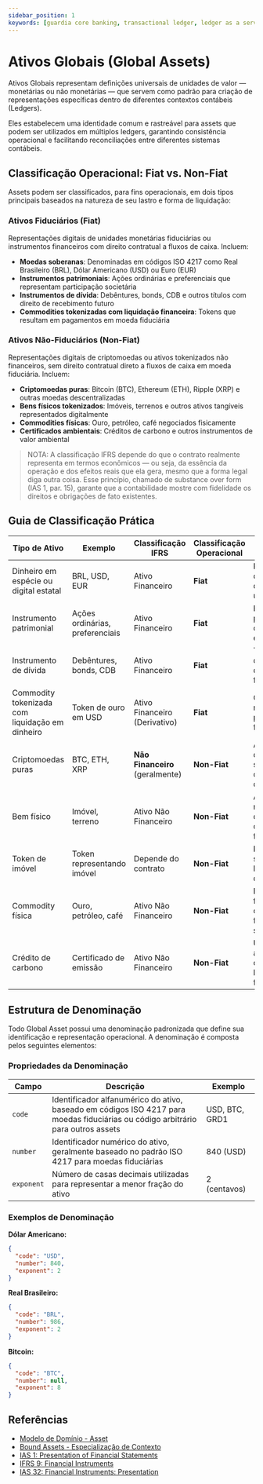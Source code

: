 ```yaml
---
sidebar_position: 1
keywords: [guardia core banking, transactional ledger, ledger as a service, modulo de ledger da guardia, global assets, classificação de ativos, fiat, non-fiat]
---
```


# Ativos Globais (Global Assets)

Ativos Globais representam definições universais de unidades de valor — monetárias ou não monetárias — que servem como padrão para criação de representações específicas dentro de diferentes contextos contábeis (Ledgers).

Eles estabelecem uma identidade comum e rastreável para assets que podem ser utilizados em múltiplos ledgers, garantindo consistência operacional e facilitando reconciliações entre diferentes sistemas contábeis.

## Classificação Operacional: Fiat vs. Non-Fiat

Assets podem ser classificados, para fins operacionais, em dois tipos principais baseados na natureza de seu lastro e forma de liquidação:

### Ativos Fiduciários (Fiat)

Representações digitais de unidades monetárias fiduciárias ou instrumentos financeiros com direito contratual a fluxos de caixa. Incluem:

- **Moedas soberanas**: Denominadas em códigos ISO 4217 como Real Brasileiro (BRL), Dólar Americano (USD) ou Euro (EUR)
- **Instrumentos patrimoniais**: Ações ordinárias e preferenciais que representam participação societária
- **Instrumentos de dívida**: Debêntures, bonds, CDB e outros títulos com direito de recebimento futuro
- **Commodities tokenizadas com liquidação financeira**: Tokens que resultam em pagamentos em moeda fiduciária

### Ativos Não-Fiduciários (Non-Fiat)

Representações digitais de criptomoedas ou ativos tokenizados não financeiros, sem direito contratual direto a fluxos de caixa em moeda fiduciária. Incluem:

- **Criptomoedas puras**: Bitcoin (BTC), Ethereum (ETH), Ripple (XRP) e outras moedas descentralizadas
- **Bens físicos tokenizados**: Imóveis, terrenos e outros ativos tangíveis representados digitalmente
- **Commodities físicas**: Ouro, petróleo, café negociados fisicamente
- **Certificados ambientais**: Créditos de carbono e outros instrumentos de valor ambiental

> NOTA: A classificação IFRS depende do que o contrato realmente representa em termos econômicos — ou seja, da essência da operação e dos efeitos reais que ela gera, mesmo que a forma legal diga outra coisa. Esse princípio, chamado de substance over form (IAS 1, par. 15), garante que a contabilidade mostre com fidelidade os direitos e obrigações de fato existentes.

## Guia de Classificação Prática

| Tipo de Ativo                                   | Exemplo                         | Classificação IFRS              | Classificação Operacional | Descrição                                                         |
| ----------------------------------------------- | ------------------------------- | ------------------------------- | ------------------------- | ----------------------------------------------------------------- |
| Dinheiro em espécie ou digital estatal          | BRL, USD, EUR                   | Ativo Financeiro                | **Fiat**                  | Representa dinheiro físico ou digital oficial de um governo       |
| Instrumento patrimonial                         | Ações ordinárias, preferenciais | Ativo Financeiro                | **Fiat**                  | Representa participação no capital de outra entidade              |
| Instrumento de dívida                           | Debêntures, bonds, CDB          | Ativo Financeiro                | **Fiat**                  | Título que dá direito a receber dinheiro no futuro                |
| Commodity tokenizada com liquidação em dinheiro | Token de ouro em USD            | Ativo Financeiro (Derivativo)   | **Fiat**                  | Contrato que resulta em pagamento financeiro                      |
| Criptomoedas puras                              | BTC, ETH, XRP                   | **Não Financeiro** (geralmente) | **Non-Fiat**              | Ativos digitais descentralizados, sem direito contratual de caixa |
| Bem físico                                      | Imóvel, terreno                 | Ativo Não Financeiro            | **Non-Fiat**              | Ativo tangível não vinculado diretamente a contrato financeiro    |
| Token de imóvel                                 | Token representando imóvel      | Depende do contrato             | **Non-Fiat**              | Pode virar "Fiat" se houver liquidação em dinheiro                |
| Commodity física                                | Ouro, petróleo, café            | Ativo Não Financeiro            | **Non-Fiat**              | Bem negociável fisicamente, sem contrato financeiro por si só     |
| Crédito de carbono                              | Certificado de emissão          | Ativo Não Financeiro            | **Non-Fiat**              | Unidade de valor ambiental, sem contrato de liquidação financeira |

## Estrutura de Denominação

Todo Global Asset possui uma denominação padronizada que define sua identificação e representação operacional. A denominação é composta pelos seguintes elementos:

### Propriedades da Denominação

| Campo       | Descrição                                                                                                                                                                    | Exemplo       |
|-------------|------------------------------------------------------------------------------------------------------------------------------------------------------------------------------|---------------|
| `code`      | Identificador alfanumérico do ativo, baseado em códigos ISO 4217 para moedas fiduciárias ou código arbitrário para outros assets                                          | USD, BTC, GRD1 |
| `number`    | Identificador numérico do ativo, geralmente baseado no padrão ISO 4217 para moedas fiduciárias                                                                             | 840 (USD)     |
| `exponent`  | Número de casas decimais utilizadas para representar a menor fração do ativo                                                                                                | 2 (centavos)  |

### Exemplos de Denominação

**Dólar Americano:**
```json
{
  "code": "USD",
  "number": 840,
  "exponent": 2
}
```

**Real Brasileiro:**
```json
{
  "code": "BRL", 
  "number": 986,
  "exponent": 2
}
```

**Bitcoin:**
```json
{
  "code": "BTC",
  "number": null,
  "exponent": 8
}
```

## Referências

- [Modelo de Domínio - Asset](../models/index.md#asset)
- [Bound Assets - Especialização de Contexto](./bound-assets.md)
- [IAS 1: Presentation of Financial Statements](https://www.ifrs.org/content/dam/ifrs/publications/pdf-standards/english/2022/issued/part-a/ias-1-presentation-of-financial-statements.pdf?bypass=on)
- [IFRS 9: Financial Instruments](https://www.ifrs.org/content/dam/ifrs/publications/pdf-standards/english/2022/issued/part-a/ifrs-9-financial-instruments.pdf?bypass=on)
- [IAS 32: Financial Instruments: Presentation](https://www.ifrs.org/content/dam/ifrs/publications/pdf-standards/english/2022/issued/part-a/ias-32-financial-instruments-presentation.pdf?bypass=on)